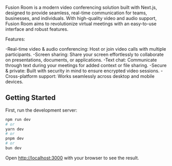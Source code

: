 Fusion Room is a modern video conferencing solution built with Next.js, designed to provide seamless, real-time communication for teams, businesses, and individuals. With high-quality video and audio support, Fusion Room aims to revolutionize virtual meetings with an easy-to-use interface and robust features.

Features:

  -Real-time video & audio conferencing: Host or join video calls with multiple participants.
  -Screen sharing: Share your screen effortlessly to collaborate on presentations, documents, or applications.
  -Text chat: Communicate through text during your meetings for added context or file sharing.
  -Secure & private: Built with security in mind to ensure encrypted video sessions.
  -Cross-platform support: Works seamlessly across desktop and mobile devices.

## Getting Started

First, run the development server:

```bash
npm run dev
# or
yarn dev
# or
pnpm dev
# or
bun dev
```

Open [http://localhost:3000](http://localhost:3000) with your browser to see the result.
